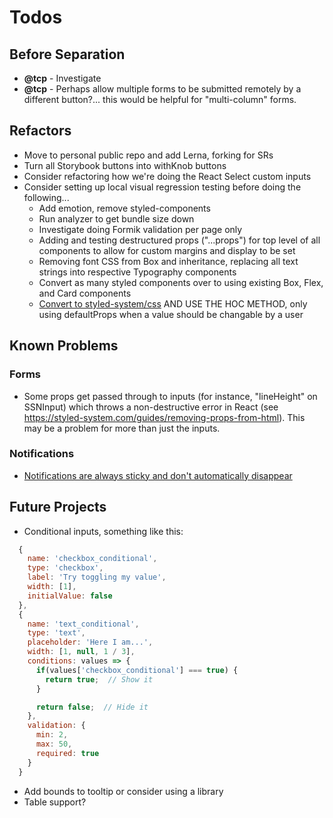 # Todos

## Before Separation

- **@tcp** - Investigate <FastField />
- **@tcp** - Perhaps allow multiple forms to be submitted remotely by a different button?... this would be helpful for "multi-column" forms.

## Refactors

- Move to personal public repo and add Lerna, forking for SRs
- Turn all Storybook buttons into withKnob buttons
- Consider refactoring how we're doing the React Select custom inputs
- Consider setting up local visual regression testing before doing the following...
  - Add emotion, remove styled-components
  - Run analyzer to get bundle size down
  - Investigate doing Formik validation per page only
  - Adding and testing destructured props ("...props") for top level of all components to allow for custom margins and display to be set
  - Removing font CSS from Box and inheritance, replacing all text strings into respective Typography components
  - Convert as many styled components over to using existing Box, Flex, and Card components
  - [Convert to styled-system/css](https://styled-system.com/css/) AND USE THE HOC METHOD, only using defaultProps when a value should be changable by a user

## Known Problems

### Forms

- Some props get passed through to inputs (for instance, "lineHeight" on SSNInput) which throws a non-destructive error in React (see https://styled-system.com/guides/removing-props-from-html). This may be a problem for more than just the inputs.

### Notifications

- [Notifications are always sticky and don't automatically disappear](src/notifications/index.js)

## Future Projects

- Conditional inputs, something like this:

```js
  {
    name: 'checkbox_conditional',
    type: 'checkbox',
    label: 'Try toggling my value',
    width: [1],
    initialValue: false
  },
  {
    name: 'text_conditional',
    type: 'text',
    placeholder: 'Here I am...',
    width: [1, null, 1 / 3],
    conditions: values => {
      if(values['checkbox_conditional'] === true) {
        return true;  // Show it
      }

      return false;  // Hide it
    },
    validation: {
      min: 2,
      max: 50,
      required: true
    }
  }
```

- Add bounds to tooltip or consider using a library
- Table support?
